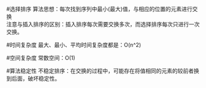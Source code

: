 #选择排序
算法思想：每次找到序列中最小(最大)值，与相应的位置的元素进行交换  
注意与插入排序的区别：插入排序每次需要交换多次，而选择排序每次只进行一次交换。

#时间复杂度
最大、最小、平均时间复杂度都是：O(n^2)

#空间复杂度
常数空间：O(1)

#算法稳定性
不稳定排序：在交换的过程中，可能存在将值相同的元素的较前者换到后面，破坏稳定性。
